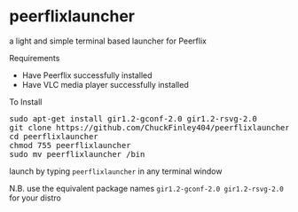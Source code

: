 # peerflixlauncher
a light and simple terminal based launcher for Peerflix

Requirements

  - Have Peerflix successfully installed
  - Have VLC media player successfully installed

To Install

<pre>
sudo apt-get install gir1.2-gconf-2.0 gir1.2-rsvg-2.0
git clone https://github.com/ChuckFinley404/peerflixlauncher.git
cd peerflixlauncher
chmod 755 peerflixlauncher
sudo mv peerflixlauncher /bin
</pre>

launch by typing `peerflixlauncher` in any terminal window

N.B. use the equivalent package names `gir1.2-gconf-2.0 gir1.2-rsvg-2.0` for your distro
